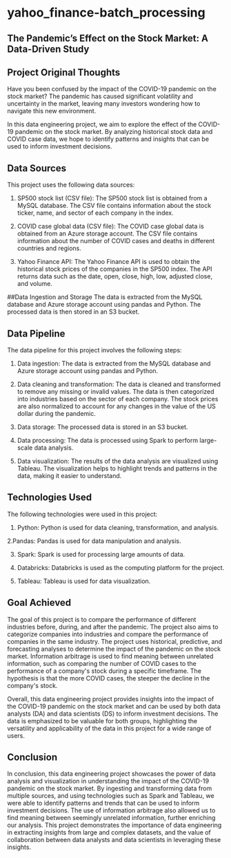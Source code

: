 # yahoo_finance-batch_processing

## The Pandemic’s Effect on the Stock Market: A Data-Driven Study

## Project Original Thoughts
Have you been confused by the impact of the COVID-19 pandemic on the stock market? The pandemic has caused significant volatility and uncertainty in the market, leaving many investors wondering how to navigate this new environment.

In this data engineering project, we aim to explore the effect of the COVID-19 pandemic on the stock market. By analyzing historical stock data and COVID case data, we hope to identify patterns and insights that can be used to inform investment decisions.

## Data Sources
This project uses the following data sources:

1. SP500 stock list (CSV file): The SP500 stock list is obtained from a MySQL database. The CSV file contains information about the stock ticker, name, and sector of each company in the index.

2. COVID case global data (CSV file): The COVID case global data is obtained from an Azure storage account. The CSV file contains information about the number of COVID cases and deaths in different countries and regions.

3. Yahoo Finance API: The Yahoo Finance API is used to obtain the historical stock prices of the companies in the SP500 index. The API returns data such as the date, open, close, high, low, adjusted close, and volume.

##Data Ingestion and Storage
The data is extracted from the MySQL database and Azure storage account using pandas and Python. The processed data is then stored in an S3 bucket.

## Data Pipeline
The data pipeline for this project involves the following steps:

1. Data ingestion: The data is extracted from the MySQL database and Azure storage account using pandas and Python.

2. Data cleaning and transformation: The data is cleaned and transformed to remove any missing or invalid values. The data is then categorized into industries based on the sector of each company. The stock prices are also normalized to account for any changes in the value of the US dollar during the pandemic.

3. Data storage: The processed data is stored in an S3 bucket.

4. Data processing: The data is processed using Spark to perform large-scale data analysis.

5. Data visualization: The results of the data analysis are visualized using Tableau. The visualization helps to highlight trends and patterns in the data, making it easier to understand.

## Technologies Used
The following technologies were used in this project:

1. Python: Python is used for data cleaning, transformation, and analysis.

2.Pandas: Pandas is used for data manipulation and analysis.

3. Spark: Spark is used for processing large amounts of data.

4. Databricks: Databricks is used as the computing platform for the project.

5. Tableau: Tableau is used for data visualization.

## Goal Achieved

The goal of this project is to compare the performance of different industries before, during, and after the pandemic. The project also aims to categorize companies into industries and compare the performance of companies in the same industry. The project uses historical, predictive, and forecasting analyses to determine the impact of the pandemic on the stock market. Information arbitrage is used to find meaning between unrelated information, such as comparing the number of COVID cases to the performance of a company's stock during a specific timeframe. The hypothesis is that the more COVID cases, the steeper the decline in the company's stock.

Overall, this data engineering project provides insights into the impact of the COVID-19 pandemic on the stock market and can be used by both data analysts (DA) and data scientists (DS) to inform investment decisions. The data is emphasized to be valuable for both groups, highlighting the versatility and applicability of the data in this project for a wide range of users.

## Conclusion
In conclusion, this data engineering project showcases the power of data analysis and visualization in understanding the impact of the COVID-19 pandemic on the stock market. By ingesting and transforming data from multiple sources, and using technologies such as Spark and Tableau, we were able to identify patterns and trends that can be used to inform investment decisions. The use of information arbitrage also allowed us to find meaning between seemingly unrelated information, further enriching our analysis. This project demonstrates the importance of data engineering in extracting insights from large and complex datasets, and the value of collaboration between data analysts and data scientists in leveraging these insights.
